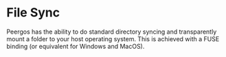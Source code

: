 # File Sync

Peergos has the ability to do standard directory syncing and transparently mount a folder to your host operating system. This is achieved with a FUSE binding (or equivalent for Windows and MacOS). 